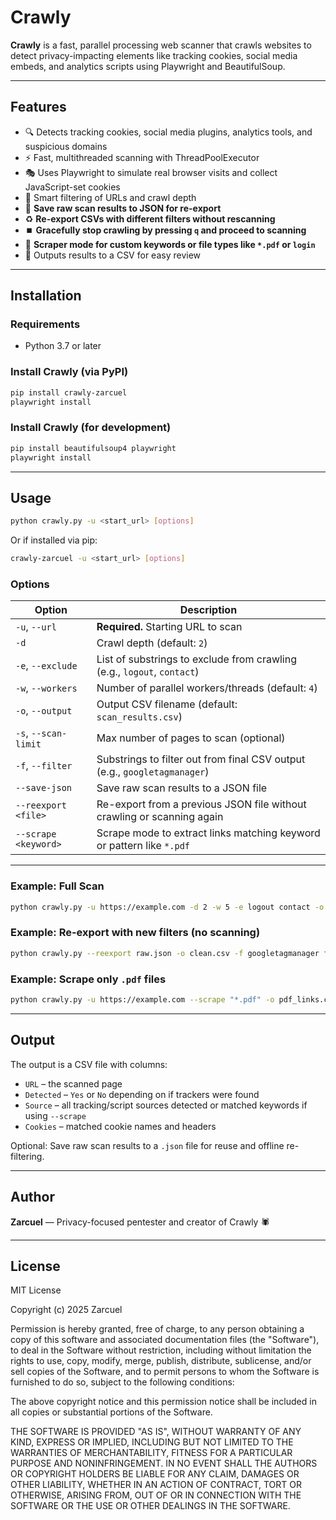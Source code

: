# Crawly

**Crawly** is a fast, parallel processing web scanner that crawls websites to detect privacy-impacting elements like tracking cookies, social media embeds, and analytics scripts using Playwright and BeautifulSoup.

---

## Features

* 🔍 Detects tracking cookies, social media plugins, analytics tools, and suspicious domains
* ⚡ Fast, multithreaded scanning with ThreadPoolExecutor
* 🎭 Uses Playwright to simulate real browser visits and collect JavaScript-set cookies
* 🧠 Smart filtering of URLs and crawl depth
* 💾 **Save raw scan results to JSON for re-export**
* ♻️ **Re-export CSVs with different filters without rescanning**
* ⏹️ **Gracefully stop crawling by pressing `q` and proceed to scanning**
* 🔎 **Scraper mode for custom keywords or file types like `*.pdf` or `login`**
* 📄 Outputs results to a CSV for easy review

---

## Installation

### Requirements

* Python 3.7 or later

### Install Crawly (via PyPI)

```bash
pip install crawly-zarcuel
playwright install
```

### Install Crawly (for development)

```bash
pip install beautifulsoup4 playwright
playwright install
```

---

## Usage

```bash
python crawly.py -u <start_url> [options]
```

Or if installed via pip:

```bash
crawly-zarcuel -u <start_url> [options]
```

### Options

| Option               | Description                                                               |
| -------------------- | ------------------------------------------------------------------------- |
| `-u`, `--url`        | **Required.** Starting URL to scan                                        |
| `-d`                 | Crawl depth (default: `2`)                                                |
| `-e`, `--exclude`    | List of substrings to exclude from crawling (e.g., `logout`, `contact`)   |
| `-w`, `--workers`    | Number of parallel workers/threads (default: `4`)                         |
| `-o`, `--output`     | Output CSV filename (default: `scan_results.csv`)                         |
| `-s`, `--scan-limit` | Max number of pages to scan (optional)                                    |
| `-f`, `--filter`     | Substrings to filter out from final CSV output (e.g., `googletagmanager`) |
| `--save-json`        | Save raw scan results to a JSON file                                      |
| `--reexport <file>`  | Re-export from a previous JSON file without crawling or scanning again    |
| `--scrape <keyword>` | Scrape mode to extract links matching keyword or pattern like `*.pdf`     |

---

### Example: Full Scan

```bash
python crawly.py -u https://example.com -d 2 -w 5 -e logout contact -o report.csv --save-json raw.json
```

### Example: Re-export with new filters (no scanning)

```bash
python crawly.py --reexport raw.json -o clean.csv -f googletagmanager facebook
```

### Example: Scrape only `.pdf` files

```bash
python crawly.py -u https://example.com --scrape "*.pdf" -o pdf_links.csv
```

---

## Output

The output is a CSV file with columns:

* `URL` – the scanned page
* `Detected` – `Yes` or `No` depending on if trackers were found
* `Source` – all tracking/script sources detected or matched keywords if using `--scrape`
* `Cookies` – matched cookie names and headers

Optional: Save raw scan results to a `.json` file for reuse and offline re-filtering.

---

## Author

**Zarcuel** — Privacy-focused pentester and creator of Crawly 🕷️

---

## License

MIT License

Copyright (c) 2025 Zarcuel

Permission is hereby granted, free of charge, to any person obtaining a copy
of this software and associated documentation files (the "Software"), to deal
in the Software without restriction, including without limitation the rights
to use, copy, modify, merge, publish, distribute, sublicense, and/or sell
copies of the Software, and to permit persons to whom the Software is
furnished to do so, subject to the following conditions:

The above copyright notice and this permission notice shall be included in all
copies or substantial portions of the Software.

THE SOFTWARE IS PROVIDED "AS IS", WITHOUT WARRANTY OF ANY KIND, EXPRESS OR
IMPLIED, INCLUDING BUT NOT LIMITED TO THE WARRANTIES OF MERCHANTABILITY,
FITNESS FOR A PARTICULAR PURPOSE AND NONINFRINGEMENT. IN NO EVENT SHALL THE
AUTHORS OR COPYRIGHT HOLDERS BE LIABLE FOR ANY CLAIM, DAMAGES OR OTHER
LIABILITY, WHETHER IN AN ACTION OF CONTRACT, TORT OR OTHERWISE, ARISING FROM,
OUT OF OR IN CONNECTION WITH THE SOFTWARE OR THE USE OR OTHER DEALINGS IN THE
SOFTWARE.
